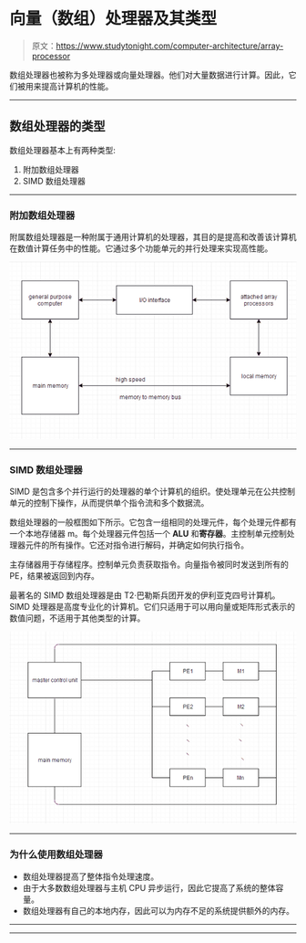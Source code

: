 # 向量（数组）处理器及其类型

> 原文：<https://www.studytonight.com/computer-architecture/array-processor>

数组处理器也被称为多处理器或向量处理器。他们对大量数据进行计算。因此，它们被用来提高计算机的性能。

* * *

## 数组处理器的类型

数组处理器基本上有两种类型:

1.  附加数组处理器
2.  SIMD 数组处理器

* * *

### 附加数组处理器

附属数组处理器是一种附属于通用计算机的处理器，其目的是提高和改善该计算机在数值计算任务中的性能。它通过多个功能单元的并行处理来实现高性能。

![Array Processors and its types](img/69ed7e29657888e92c9cdf9d1690e5f3.png)

* * *

### SIMD 数组处理器

SIMD 是包含多个并行运行的处理器的单个计算机的组织。使处理单元在公共控制单元的控制下操作，从而提供单个指令流和多个数据流。

数组处理器的一般框图如下所示。它包含一组相同的处理元件，每个处理元件都有一个本地存储器 m。每个处理器元件包括一个 **ALU** 和**寄存器**。主控制单元控制处理器元件的所有操作。它还对指令进行解码，并确定如何执行指令。

主存储器用于存储程序。控制单元负责获取指令。向量指令被同时发送到所有的 PE，结果被返回到内存。

最著名的 SIMD 数组处理器是由 T2·巴勒斯兵团开发的伊利亚克四号计算机。SIMD 处理器是高度专业化的计算机。它们只适用于可以用向量或矩阵形式表示的数值问题，不适用于其他类型的计算。

![Array Processors and its types](img/e8ed21fa580016eab011c1dbfcedf695.png)

* * *

### 为什么使用数组处理器

*   数组处理器提高了整体指令处理速度。
*   由于大多数数组处理器与主机 CPU 异步运行，因此它提高了系统的整体容量。
*   数组处理器有自己的本地内存，因此可以为内存不足的系统提供额外的内存。

* * *

* * *